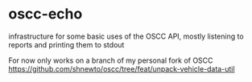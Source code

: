 # oscc-echo
infrastructure for some basic uses of the OSCC API, mostly listening to reports and printing them to stdout

For now only works on a branch of my personal fork of OSCC
https://github.com/shnewto/oscc/tree/feat/unpack-vehicle-data-util

